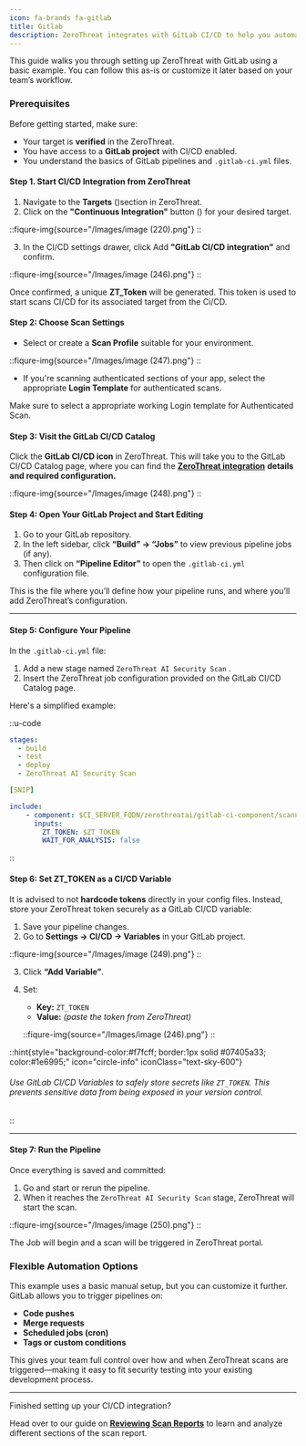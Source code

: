 ```yaml
---
icon: fa-brands fa-gitlab
title: Gitlab
description: ZeroThreat integrates with GitLab CI/CD to help you automatically run security scans as part of your development pipeline. This ensures that vulnerabilities are detected early—before they make it to production.
---
```




This guide walks you through setting up ZeroThreat with GitLab using a basic example. You can follow this as-is or customize it later based on your team’s workflow.

### Prerequisites

Before getting started, make sure:

* Your target is **verified** in the ZeroThreat.
* You have access to a **GitLab project** with CI/CD enabled.
* You understand the basics of GitLab pipelines and `.gitlab-ci.yml` files.

#### Step 1. Start CI/CD Integration from ZeroThreat <a href="#step-1.-start-ci-cd-integration-from-zerothreat" id="step-1.-start-ci-cd-integration-from-zerothreat"></a>

1. Navigate to the **Targets** (<img src="/Images/image (44).png" alt="" data-size="line">)section in ZeroThreat.
2. Click on the **"Continuous Integration"** button (<img src="/Images/image (218).png" alt="" data-size="line">) for your desired target.

::fiqure-img{source="/Images/image (220).png"}
::
<!-- <figure><img src="https://zerothreat.gitbook.io/~gitbook/image?url=https%3A%2F%2F1825008717-files.gitbook.io%2F%7E%2Ffiles%2Fv0%2Fb%2Fgitbook-x-prod.appspot.com%2Fo%2Fspaces%252Fs6Y7hKb1RwZWFZo4EnUm%252Fuploads%252Fei7GisonjwCf1mmV7dXs%252Fimage.png%3Falt%3Dmedia%26token%3Dad932968-c70e-4c06-96f0-521a8567ec8b&#x26;width=768&#x26;dpr=4&#x26;quality=100&#x26;sign=ae08851f&#x26;sv=2" alt="" width="563"><figcaption></figcaption></figure> -->

3. In the CI/CD settings drawer, click Add **"GitLab CI/CD integration"** and confirm.

::fiqure-img{source="/Images/image (246).png"}
::
<!-- <figure><img src="../../.gitbook/assets/image (224).png" alt="" width="563"><figcaption></figcaption></figure> -->

Once confirmed, a unique **ZT\_Token** will be generated. This token is used to start scans CI/CD for its associated target from the Ci/CD.

#### Step 2: Choose Scan Settings <a href="#step-2-choose-scan-settings" id="step-2-choose-scan-settings"></a>

* Select or create a **Scan Profile** suitable for your environment.

::fiqure-img{source="/Images/image (247).png"}
::
<!-- <figure><img src="../../.gitbook/assets/image (225).png" alt="" width="563"><figcaption></figcaption></figure> -->

* If you're scanning authenticated sections of your app, select the appropriate **Login Template** for authenticated scans.

Make sure to select a appropriate working Login template for Authenticated Scan.

#### Step 3: Visit the GitLab CI/CD Catalog

Click the **GitLab CI/CD icon** in ZeroThreat. This will take you to the GitLab CI/CD Catalog page, where you can find the [**ZeroThreat integration**](https://gitlab.com/explore/catalog/zerothreatai/gitlab-ci-component) **details and required configuration.**

::fiqure-img{source="/Images/image (248).png"}
::
<!-- <figure><img src="../../.gitbook/assets/image (226).png" alt="" width="563"><figcaption></figcaption></figure> -->

#### Step 4: Open Your GitLab Project and Start Editing

1. Go to your GitLab repository.
2. In the left sidebar, click **“Build” → “Jobs”** to view previous pipeline jobs (if any).
3. Then click on **“Pipeline Editor”** to open the `.gitlab-ci.yml` configuration file.

This is the file where you’ll define how your pipeline runs, and where you’ll add ZeroThreat’s configuration.

***

#### Step 5: Configure Your Pipeline

In the `.gitlab-ci.yml` file:

1. Add a new stage named `ZeroThreat AI Security Scan` .
2. Insert the ZeroThreat job configuration provided on the GitLab CI/CD Catalog page.

Here's a simplified example:

::u-code
```yaml
stages:
  - build
  - test
  - deploy
  - ZeroThreat AI Security Scan

[SNIP]

include:
    - component: $CI_SERVER_FQDN/zerothreatai/gitlab-ci-component/scanner@0.0.3
      inputs:
        ZT_TOKEN: $ZT_TOKEN
        WAIT_FOR_ANALYSIS: false
```
::
#### Step 6: Set ZT\_TOKEN as a CI/CD Variable

It is advised to not **hardcode tokens** directly in your config files. Instead, store your ZeroThreat token securely as a GitLab CI/CD variable:

1. Save your pipeline changes.
2. Go to **Settings → CI/CD → Variables** in your GitLab project.

::fiqure-img{source="/Images/image (249).png"}
::
<!-- <figure><img src="../../.gitbook/assets/image (227).png" alt="" width="563"><figcaption></figcaption></figure> -->

3. Click **“Add Variable”**.
4.  Set:

    * **Key:** `ZT_TOKEN`
    * **Value:** _(paste the token from ZeroThreat)_


    ::fiqure-img{source="/Images/image (246).png"}
::
    <!-- <figure><img src="../../.gitbook/assets/image (224).png" alt=""><figcaption></figcaption></figure> -->

::hint{style="background-color:#f7fcff; border:1px solid #07405a33; color:#1e6995;" icon="circle-info" iconClass="text-sky-600"}
###### Use GitLab CI/CD Variables to safely store secrets like `ZT_TOKEN`. This prevents sensitive data from being exposed in your version control.
:: 

***

#### Step 7: Run the Pipeline

Once everything is saved and committed:

1. Go and start or rerun the pipeline.
2. When it reaches the `ZeroThreat AI Security Scan` stage, ZeroThreat will start the scan.

::fiqure-img{source="/Images/image (250).png"}
::
<!-- <figure><img src="../../.gitbook/assets/image (228).png" alt="" width="563"><figcaption></figcaption></figure> -->

The Job will begin and a scan will be triggered in ZeroThreat portal.

### Flexible Automation Options

This example uses a basic manual setup, but you can customize it further. GitLab allows you to trigger pipelines on:

* **Code pushes**
* **Merge requests**
* **Scheduled jobs (cron)**
* **Tags or custom conditions**

This gives your team full control over how and when ZeroThreat scans are triggered—making it easy to fit security testing into your existing development process.

***

Finished setting up your CI/CD integration?&#x20;

Head over to our guide on [**Reviewing Scan Reports**](/docs/manage-scans/scan-report) to learn and analyze different sections of the scan report.